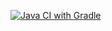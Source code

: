 [![Java CI with Gradle](https://github.com/andrew-pahomov/aqa4-1.1_cashbackhack/actions/workflows/gradle.yml/badge.svg?branch=junit)](https://github.com/andrew-pahomov/aqa4-1.1_cashbackhack/actions/workflows/gradle.yml)